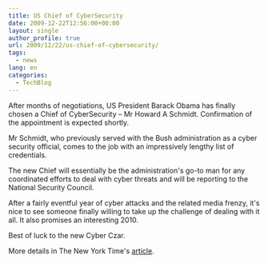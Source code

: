 ```yaml
---
title: US Chief of CyberSecurity
date: 2009-12-22T12:56:00+00:00
layout: single
author_profile: true
url: 2009/12/22/us-chief-of-cybersecurity/
tags:
  - news
lang: en
categories: 
  - TechBlog
---
```

After months of negotiations, US President Barack Obama has finally chosen a Chief of CyberSecurity – Mr Howard A Schmidt. Confirmation of the appointment is expected shortly.

Mr Schmidt, who previously served with the Bush administration as a cyber security official, comes to the job with an impressively lengthy list of credentials.

The new Chief will essentially be the administration's go-to man for any coordinated efforts to deal with cyber threats and will be reporting to the National Security Council.

After a fairly eventful year of cyber attacks and the related media frenzy, it's nice to see someone finally willing to take up the challenge of dealing with it all. It also promises an interesting 2010.

Best of luck to the new Cyber Czar.

More details in The New York Time's [article](http://www.nytimes.com/2009/12/22/technology/internet/22cyber.html?hpw).